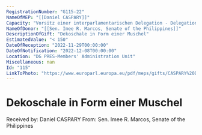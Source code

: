 ```yaml
---
RegistrationNumber: "G115-22"
NameOfMEP: "[[Daniel CASPARY]]"
Capacity: "Vorsitz einer interparlamentarischen Delegation - Delegation für die Beziehungen zu den Ländern Südostasiens und dem Verband südostasiatischer Nationen (ASEAN)"
NameOfDonor: "[[Sen. Imee R. Marcos, Senate of the Philippines]]"
DescriptionOfGift: "Dekoschale in Form einer Muschel"
EstimatedValue: "< 150"
DateOfReception: "2022-11-29T00:00:00"
DateOfNotification: "2022-12-08T00:00:00"
Location: "DG PRES-Members' Administration Unit"
Miscellaneous: nan
Id: "115"
LinkToPhoto: "https://www.europarl.europa.eu/pdf/meps/gifts/CASPARY%20Daniel_G115-22.jpg#"
---
```


# Dekoschale in Form einer Muschel

Received by: Daniel CASPARY
From: Sen. Imee R. Marcos, Senate of the Philippines
